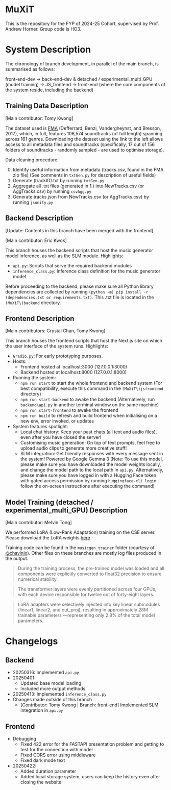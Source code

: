# MuXiT
This is the repository for the FYP of 2024-25 Cohort, supervised by Prof. Andrew Horner. Group code is HO3.

# System Description
The chronology of branch development, in parallel of the main branch, is summarised as follows:

front-end-dev → back-end-dev & detached / experimental_multi_GPU (model training) → JS_frontend → front-end (where the core components of the system reside, including the backend)

## Training Data Description
[Main contributor: Tomy Kwong]

The dataset used is [FMA](https://os.unil.cloud.switch.ch/fma/fma_full.zip) (Defferrard, Benzi, Vandergheynst, and Bresson, 2017), which, in full, features 106,574 soundtracks (of full length) spanning across 161 genres. Downloading the dataset using the link to the left allows access to all metadata files and soundtracks (specifically, 17 out of 156 folders of soundtracks - randomly sampled - are used to optimise storage).

Data cleaning procedure:

0. Identify useful information from metadata (tracks.csv, found in the FMA zip file) (See comments in ```txtGen.py``` for description of useful fields)
1. Generate (trackID).txt by running ```txtGen.py```
2. Aggregate all .txt files (generated in 1.) into NewTracks.csv (or AggTracks.csv) by running ```csvAgg.py```
3. Generate tracks.json from NewTracks.csv (or AggTracks.csv) by running ```jsonify.py```

## Backend Description
[Update: Contents in this branch have been merged with the frontend]

[Main contributor: Eric Kwok]

This branch houses the backend scripts that host the music generator model inference, as well as the SLM module. Highlights:
- ```api.py```: Scripts that serve the required backend modules
- ```inference_class.py```: Inference class definition for the music generator model

Before proceeding to the backend, please make sure all Python library dependencies are collected by running ```(python -m) pip install -r (dependencies.txt or requirements.txt)```. This .txt file is located in the ```(MuXiT\)backend``` directory.

## Frontend Description
[Main contributors: Crystal Chan, Tomy Kwong]

This branch houses the frontend scripts that host the Next.js site on which the user interface of the system runs. Highlights:
- ```Gradio.py```: For early prototyping purposes.
- Hosts:
  - Frontend hosted at localhost:3000 (127.0.0.1:3000)
  - Backend hosted at localhost:8000 (127.0.0.1:8000)
- Running the system:
  - ```npm run start``` to start the whole frontend and backend system (For best compatibility, execute this command in the ```(MuXiT\)jsfrontend``` directory)
  - ```npm run start-backend``` to awake the backend (Alternatively, run ```backend\api.py``` in another terminal window on the same machine)
  - ```npm run start-frontend``` to awake the frontend
  - ```npm run build``` to refresh and build frontend when initialising on a new env, error invoked, or updates
- System features spotlight:
  - Local chat history: Keep your past chats (all text and audio files), even after you have closed the server!
  - Customising music generation: On top of text prompts, feel free to upload audio clips to generate more creative stuff!
  - SLM integration: Get friendly responses with every message sent in the system! Powered by Google Gemma 3
  (Note: To use this model, please make sure you have downloaded the model weights locally, and change the model path to the local path in ```api.py```. Alternatively, please make sure you have logged in with a Hugging Face token with gated access permission by running ```huggingface-cli login``` - follow the on-screen instructions after executing the command)

## Model Training (detached / experimental_multi_GPU) Description
[Main contributor: Melvin Tong]

We performed LoRA (Low-Rank Adaptation) training on the CSE server. Please download the LoRA weights [here](https://hkustconnect-my.sharepoint.com/personal/tmtong_connect_ust_hk/_layouts/15/onedrive.aspx?id=%2Fpersonal%2Ftmtong%5Fconnect%5Fust%5Fhk%2FDocuments%2FFYP%2Fmusicgen%5Flora%5Ffinal%2Ept&parent=%2Fpersonal%2Ftmtong%5Fconnect%5Fust%5Fhk%2FDocuments%2FFYP&ga=1)

Training code can be found in the ```musicgen_trainer``` folder (courtesy of [@chavinlo](https://github.com/chavinlo/musicgen_trainer)). Other files on these branches are mostly log files produced in the output.

> During the training process, the pre-trained model was loaded and all components were explicitly converted to float32 precision to ensure numerical stability.

> The transformer layers were evenly partitioned across four GPUs, with each device responsible for twelve out of forty-eight layers.

> LoRA adapters were selectively injected into key linear submodules (linear1, linear2, and out_proj), resulting in approximately 28M trainable parameters —representing only 2.8% of the total model parameters.

# Changelogs
## Backend
- 20250316: Implemented ```api.py```
- 20250401:
  - Updated base model loading
  - Included more output methods
- 20250413: Implemented ```inference_class.py```
- Changes made outside of this branch
  - [Contributor: Tomy Kwong | Branch: front-end] Implemented SLM integration in ```api.py```

## Frontend
- Debugging
  - Fixed 422 error for the FASTAPI presentation problem and getting to test for the connection with model
  - Fixed CORS error using middleware
  - Fixed dark mode text
- 20250422:
  - Added duration parameter
  - Added local storage system, users can keep the history even after closing the website
